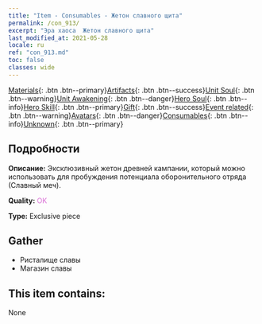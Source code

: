 ```yaml
---
title: "Item - Consumables - Жетон славного щита"
permalink: /con_913/
excerpt: "Эра хаоса  Жетон славного щита"
last_modified_at: 2021-05-28
locale: ru
ref: "con_913.md"
toc: false
classes: wide
---
```

 [Materials](/ItemsRU/){: .btn .btn--primary}[Artifacts](/ItemsRU/Artifacts/){: .btn .btn--success}[Unit Soul](/ItemsRU/UnitSoul/){: .btn .btn--warning}[Unit Awakening](/ItemsRU/UnitAwakening/){: .btn .btn--danger}[Hero Soul](/ItemsRU/HeroSoul/){: .btn .btn--info}[Hero Skill](/ItemsRU/HeroSkill/){: .btn .btn--primary}[Gift](/ItemsRU/Gift/){: .btn .btn--success}[Event related](/ItemsRU/Events/){: .btn .btn--warning}[Avatars](/ItemsRU/Avatars/){: .btn .btn--danger}[Consumables](/ItemsRU/Consumables/){: .btn .btn--info}[Unknown](/ItemsRU/Unknown/){: .btn .btn--primary}

## Подробности
 **Описание:** Эксклюзивный жетон древней кампании, который можно использовать для пробуждения потенциала оборонительного отряда (Славный меч).

 **Quality:** <span style="color: #DA70D6">OK</span>

 **Type:** Exclusive piece

## Gather

*    Ристалище славы 
*    Магазин славы 

## This item contains:

  None


